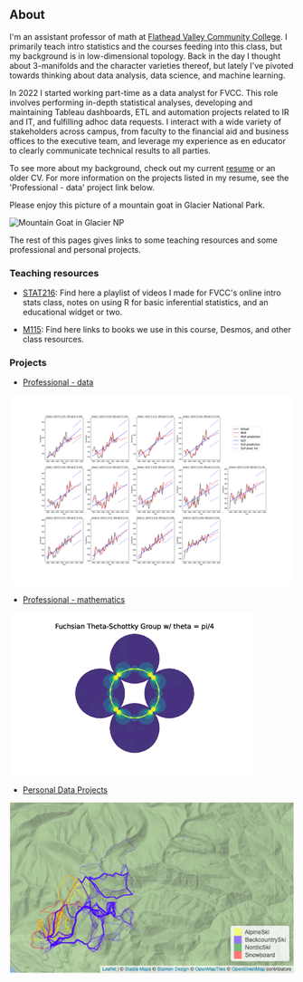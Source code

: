 

## About

I'm an assistant professor of math at [Flathead Valley Community College](https://www.fvcc.edu). I primarily teach intro statistics and the courses feeding into this class, but my background is in low-dimensional topology. Back in the day I thought about 3-manifolds and the character varieties thereof, but lately I've pivoted towards thinking about data analysis, data science, and machine learning.  

In 2022 I started working part-time as a data analyst for FVCC. This role involves performing in-depth statistical analyses, developing and maintaining Tableau dashboards, ETL and automation projects related to IR and IT, and fulfilling adhoc data requests. I interact with a wide variety of stakeholders across campus, from faculty to the financial aid and business offices to the executive team, and leverage my experience as en educator to clearly communicate technical results to all parties.

To see more about my background, check out my current [resume](./assets/resume.pdf) or an older CV. For more information on the projects listed in my resume, see the 'Professional - data' project link below.

Please enjoy this picture of a mountain goat in Glacier National Park.

![Mountain Goat in Glacier NP](./assets/goat.jpg)

The rest of this pages gives links to some teaching resources and some professional and personal projects.

### Teaching resources

- [STAT216](./stat216): Find here a playlist of videos I made for FVCC's online intro stats class, notes on using R for basic inferential statistics, and an educational widget or two. 

- [M115](./m115): Find here links to books we use in this course, Desmos, and other class resources. 

### Projects

- [Professional - data](./professional)

[![Enrollment forecast for Kalispell Public Schools](./assets/model.png)](./professional)

- [Professional - mathematics](./math)

[![Image generated in an undergraduate research project](./assets/ug_research.png)](./math)

- [Personal Data Projects](./personal)

[![Big mountain winter heat map](./assets/bigmountain.png)](./personal)




